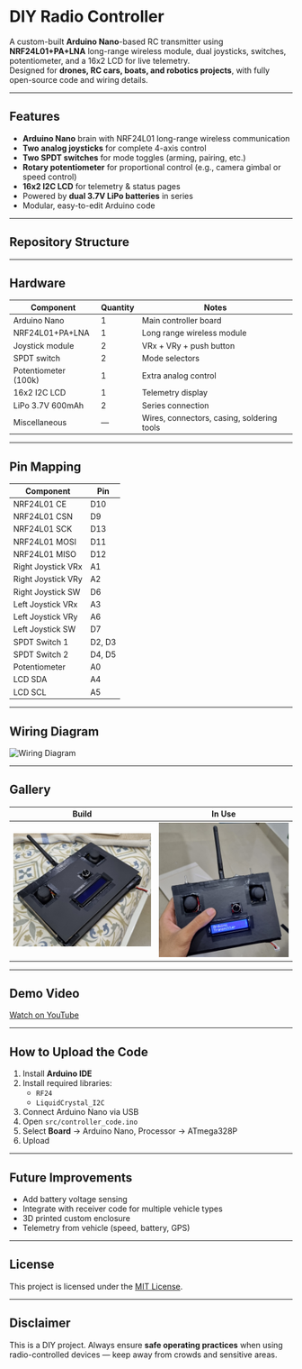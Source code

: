 # DIY Radio Controller

A custom-built **Arduino Nano**-based RC transmitter using **NRF24L01+PA+LNA** long-range wireless module, dual joysticks, switches, potentiometer, and a 16x2 LCD for live telemetry.  
Designed for **drones, RC cars, boats, and robotics projects**, with fully open-source code and wiring details.

---

## Features
- **Arduino Nano** brain with NRF24L01 long-range wireless communication
- **Two analog joysticks** for complete 4-axis control
- **Two SPDT switches** for mode toggles (arming, pairing, etc.)
- **Rotary potentiometer** for proportional control (e.g., camera gimbal or speed control)
- **16x2 I2C LCD** for telemetry & status pages
- Powered by **dual 3.7V LiPo batteries** in series
- Modular, easy-to-edit Arduino code

---

## Repository Structure

---

## Hardware
| Component | Quantity | Notes |
|-----------|----------|-------|
| Arduino Nano | 1 | Main controller board |
| NRF24L01+PA+LNA | 1 | Long range wireless module |
| Joystick module | 2 | VRx + VRy + push button |
| SPDT switch | 2 | Mode selectors |
| Potentiometer (100k) | 1 | Extra analog control |
| 16x2 I2C LCD | 1 | Telemetry display |
| LiPo 3.7V 600mAh | 2 | Series connection |
| Miscellaneous | — | Wires, connectors, casing, soldering tools |

---

## Pin Mapping
| Component | Pin |
|-----------|-----|
| NRF24L01 CE  | D10 |
| NRF24L01 CSN | D9  |
| NRF24L01 SCK | D13 |
| NRF24L01 MOSI| D11 |
| NRF24L01 MISO| D12 |
| Right Joystick VRx | A1 |
| Right Joystick VRy | A2 |
| Right Joystick SW  | D6 |
| Left Joystick VRx  | A3 |
| Left Joystick VRy  | A6 |
| Left Joystick SW   | D7 |
| SPDT Switch 1 | D2, D3 |
| SPDT Switch 2 | D4, D5 |
| Potentiometer | A0 |
| LCD SDA | A4 |
| LCD SCL | A5 |

---

## Wiring Diagram
![Wiring Diagram](media/wiring_diagram.png)

---

## Gallery
| Build | In Use |
|-------|--------|
| ![Controller Front](media/controller_photo.jpg) | ![LCD Telemetry](media/lcd_display.jpg) |

---

## Demo Video
[Watch on YouTube](https://youtu.be/your-demo-link)

---

## How to Upload the Code
1. Install **Arduino IDE**
2. Install required libraries:
   - `RF24`
   - `LiquidCrystal_I2C`
3. Connect Arduino Nano via USB
4. Open `src/controller_code.ino`
5. Select **Board** → Arduino Nano, Processor → ATmega328P
6. Upload

---

## Future Improvements
- Add battery voltage sensing
- Integrate with receiver code for multiple vehicle types
- 3D printed custom enclosure
- Telemetry from vehicle (speed, battery, GPS)

---

## License
This project is licensed under the [MIT License](LICENSE).

---

## Disclaimer
This is a DIY project. Always ensure **safe operating practices** when using radio-controlled devices — keep away from crowds and sensitive areas.
